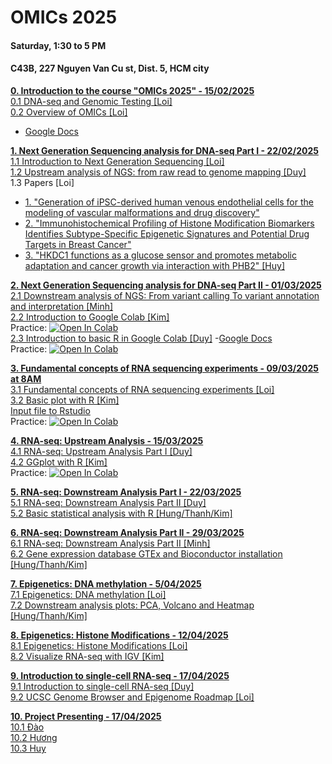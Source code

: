 # OMICs 2025
#### Saturday, 1:30 to 5 PM
#### C43B, 227 Nguyen Van Cu st, Dist. 5, HCM city 

[**0. Introduction to the course "OMICs 2025" - 15/02/2025**](https://github.com/luuloi/OMICs_2025/blob/main/Lecture_0/) \
 [0.1 DNA-seq and Genomic Testing [Loi]](https://github.com/luuloi/OMICs_2025/blob/main/Lecture_0/Introduction_to_DNA-seq.pdf) \
 [0.2 Overview of OMICs [Loi]](https://github.com/luuloi/OMICs_2025/blob/main/Lecture_0/PH%C3%82N%20T%C3%8DCH%20D%E1%BB%AE%20LI%E1%BB%86U%20TIN%20SINH%20H%E1%BB%8CC%20%E2%80%9C-OMICS%E2%80%9D.docx)
 - [Google Docs](https://docs.google.com/document/d/1jTEfX4PIHhweUEKu854v2VQS2WdoYqKcqHCzaNGuaL0/edit?tab=t.0)

[**1. Next Generation Sequencing analysis for DNA-seq Part I - 22/02/2025**](https://github.com/luuloi/OMICs_2025/blob/main/Lecture_1/) \
   [1.1 Introduction to Next Generation Sequencing [Loi]](https://github.com/luuloi/OMICs_2025/blob/main/Lecture_1/Introduction_to_NGS.pdf) \
   [1.2 Upstream analysis of NGS: from raw read to genome mapping [Duy]](https://github.com/luuloi/OMICs_2025/blob/main/Lecture_1/DNAseq_BRCA1_2_UpstreamAnalysis.pdf) \
   1.3 Papers [Loi]
   - [1. "Generation of iPSC-derived human venous endothelial cells for the modeling of vascular malformations and drug discovery"](https://www.cell.com/cell-stem-cell/fulltext/S1934-5909(24)00377-1)
   - [2. "Immunohistochemical Profiling of Histone Modification Biomarkers Identifies Subtype-Specific Epigenetic Signatures and Potential Drug Targets in Breast Cancer"](https://pubmed.ncbi.nlm.nih.gov/39859484/)
   - [3. "HKDC1 functions as a glucose sensor and promotes metabolic adaptation and cancer growth via interaction with PHB2" [Huy]](https://pubmed.ncbi.nlm.nih.gov/39375512/)

[**2. Next Generation Sequencing analysis for DNA-seq Part II - 01/03/2025**](https://github.com/luuloi/OMICs_2025/tree/main/Lecture_2) \
   [2.1 Downstream analysis of NGS: From variant calling To variant annotation and interpretation [Minh]](https://github.com/luuloi/OMICs_2025/blob/main/Lecture_2/DNAseq_variant_discovery_2025.pdf) \
   [2.2 Introduction to Google Colab [Kim]](https://github.com/luuloi/OMICs_2025/blob/main/Lecture_2/Introduction%20google%20colab.pdf) \
   Practice: [![Open In Colab](https://colab.research.google.com/assets/colab-badge.svg)](https://colab.research.google.com/drive/1dKwL8cNxW8UODCd8_bmQEU7-jfxRTrnY?usp=sharing) \
   [2.3 Introduction to basic R in Google Colab [Duy]](https://github.com/luuloi/OMICs_2025/blob/main/Lecture_2/R1_Basic_R.pdf) 
-[Google Docs](https://docs.google.com/presentation/d/1neestepttZVAYVREIE3s7eNULgngSpVZrkxlIWEaRyI/edit?usp=sharing) \
   Practice: [![Open In Colab](https://colab.research.google.com/assets/colab-badge.svg)](https://colab.research.google.com/github/SDS-AAU/SDS-master/blob/master/M1/notebooks/DS_basics_basics_R.ipynb)

[**3. Fundamental concepts of RNA sequencing experiments - 09/03/2025 at 8AM**](https://github.com/luuloi/OMICs_2025/tree/main/Lecture_3) \
[3.1 Fundamental concepts of RNA sequencing experiments [Loi]](https://github.com/luuloi/OMICs_2025/blob/main/Lecture_3/) \
[3.2 Basic plot with R [Kim]](https://github.com/luuloi/OMICs_2025/blob/main/Lecture_3/Basic%20plot.pdf) \
[Input file to Rstudio](https://docs.google.com/presentation/d/1MjUa6KBA1Pq11wrjFMHbSUgMCSYPc4NbulW6zna6Tho/edit?usp=sharing) \
 Practice: [![Open In Colab](https://colab.research.google.com/assets/colab-badge.svg)](https://colab.research.google.com/drive/1dUGwDzbEJus8f-sbW80iHrlg68I5EQia?usp=sharing)

[**4. RNA-seq: Upstream Analysis - 15/03/2025**](https://github.com/luuloi/OMICs_2025/tree/main/Lecture_4) \
[4.1 RNA-seq: Upstream Analysis Part I [Duy]](https://github.com/luuloi/OMICs_2025/blob/main/Lecture_4/) \
[4.2 GGplot with R [Kim]](https://docs.google.com/presentation/d/1kAUVij_mdEFJKipiX8hFTtHdGNrOBI0t9_UtsLyAR8k/edit?usp=sharing) \
Practice: [![Open In Colab](https://colab.research.google.com/assets/colab-badge.svg)](https://colab.research.google.com/drive/149tZnDCQfzNX3yRbAazoQlf_etkzOZfO?usp=sharing)

[**5. RNA-seq: Downstream Analysis Part I - 22/03/2025**](https://github.com/luuloi/OMICs_2025/tree/main/Lecture_5) \
[5.1 RNA-seq: Downstream Analysis Part II [Duy]](https://github.com/luuloi/OMICs_2025/blob/main/Lecture_5/) \
[5.2 Basic statistical analysis with R [Hung/Thanh/Kim]](https://github.com/luuloi/OMICs_2025/blob/main/Lecture_5/)

[**6. RNA-seq: Downstream Analysis Part II - 29/03/2025**](https://github.com/luuloi/OMICs_2025/tree/main/Lecture_6) \
[6.1 RNA-seq: Downstream Analysis Part II [Minh]](https://github.com/luuloi/OMICs_2025/blob/main/Lecture_6/) \
[6.2 Gene expression database GTEx and Bioconductor installation [Hung/Thanh/Kim]](https://github.com/luuloi/OMICs_2025/blob/main/Lecture_6/)

[**7. Epigenetics: DNA methylation - 5/04/2025**](https://github.com/luuloi/OMICs_2025/tree/main/Lecture_7) \
[7.1 Epigenetics: DNA methylation [Loi]](https://github.com/luuloi/OMICs_2025/blob/main/Lecture_7/) \
[7.2 Downstream analysis plots: PCA, Volcano and Heatmap [Hung/Thanh/Kim]](https://github.com/luuloi/OMICs_2025/blob/main/Lecture_7/)

[**8. Epigenetics: Histone Modifications - 12/04/2025**](https://github.com/luuloi/OMICs_2025/tree/main/Lecture_8) \
[8.1 Epigenetics: Histone Modifications [Loi]](https://github.com/luuloi/OMICs_2025/blob/main/Lecture_8/) \
[8.2 Visualize RNA-seq with IGV [Kim]](https://github.com/luuloi/OMICs_2025/blob/main/Lecture_8/)

[**9. Introduction to single-cell RNA-seq - 17/04/2025**](https://github.com/luuloi/OMICs_2025/tree/main/Lecture_9) \
[9.1 Introduction to single-cell RNA-seq [Duy]](https://github.com/luuloi/OMICs_2025/blob/main/Lecture_9/) \
[9.2 UCSC Genome Browser and Epigenome Roadmap [Loi]](https://github.com/luuloi/OMICs_2025/blob/main/Lecture_9/)

[**10. Project Presenting - 17/04/2025**](https://github.com/luuloi/OMICs_2025/tree/main/Lecture_10) \
[10.1 Đào ](https://github.com/luuloi/OMICs_2025/blob/main/Lecture_10/) \
[10.2 Hương ](https://github.com/luuloi/OMICs_2025/blob/main/Lecture_10/) \
[10.3 Huy ](https://github.com/luuloi/OMICs_2025/blob/main/Lecture_10/) 
